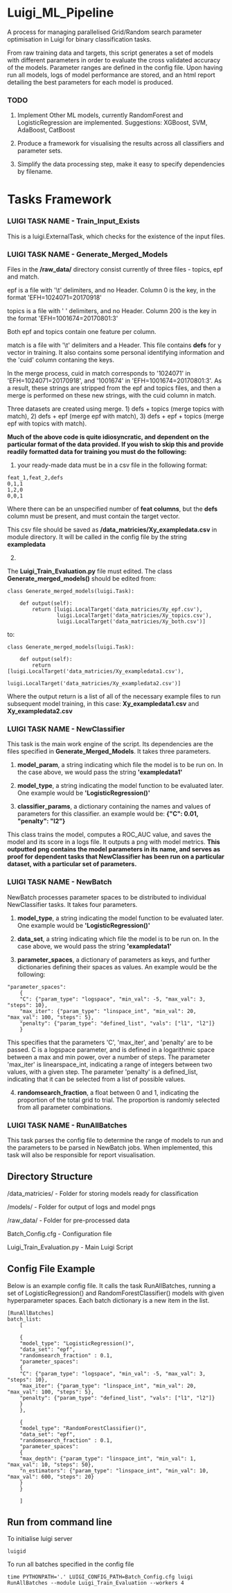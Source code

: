 # Luigi_ML_Pipeline

A process for managing parallelised Grid/Random search parameter optimisation in Luigi for binary classification tasks.

From raw training data and targets, this script generates a set of models with different parameters in order to evaluate the cross validated accuracy of the models. Parameter ranges are defined in the config file. Upon having run all models, logs of model performance are stored, and an html report detailing the best parameters for each model is produced. 

### TODO

1) Implement Other ML models, currently RandomForest and LogisticRegression are implemented. Suggestions: XGBoost, SVM, AdaBoost, CatBoost

2) Produce a framework for visualising the results across all classifiers and parameter sets.

3) Simplify the data processing step, make it easy to specify dependencies by filename.

# Tasks Framework

### LUIGI TASK NAME - Train_Input_Exists

This is a luigi.ExternalTask, which checks for the existence of the input files.

### LUIGI TASK NAME - Generate_Merged_Models 

Files in the **/raw_data/** directory consist currently of three files - topics, epf and match. 

epf is a file with '\t' delimiters, and no Header. Column 0 is the key, in the format 'EFH=1024071=20170918'

topics is a file with ' ' delimiters, and no Header. Column 200 is the key in the format 'EFH=1001674=20170801:3'

Both epf and topics contain one feature per column.

match is a file with '\t' delimiters and a Header. This file contains **defs** for y vector in training. It also contains some personal identifying information and the 'cuid' column contaning the keys.

In the merge process, cuid in match corresponds to '1024071' in 'EFH=1024071=20170918', and '1001674' in 'EFH=1001674=20170801:3'.
As a result, these strings are stripped from the epf and topics files, and then a merge is performed on these new strings, with the cuid column in match.

Three datasets are created using merge. 1) defs + topics (merge topics with match), 2) defs + epf (merge epf with match), 3) defs + epf + topics (merge epf with topics with match).

**Much of the above code is quite idiosyncratic, and dependent on the particular format of the data provided. If you wish to skip this and provide readily formatted data for training you must do the following:**

1) your ready-made data must be in a csv file in the following format:

```
feat_1,feat_2,defs
0,1,1
1,2,0
0,0,1
```

Where there can be an unspecified number of **feat columns**, but the **defs** column must be present, and must contain the target vector.

This csv file should be saved as **/data_matricies/Xy_exampledata.csv** in module directory. It will be called in the config file by the string **exampledata**

2)

The **Luigi_Train_Evaluation.py** file must edited. The class **Generate_merged_models()** should be edited from:

```
class Generate_merged_models(luigi.Task):

    def output(self):
        return [luigi.LocalTarget('data_matricies/Xy_epf.csv'),
                luigi.LocalTarget('data_matricies/Xy_topics.csv'),
                luigi.LocalTarget('data_matricies/Xy_both.csv')]
```

to:

```
class Generate_merged_models(luigi.Task):

    def output(self):
        return [luigi.LocalTarget('data_matricies/Xy_exampledata1.csv'),
                luigi.LocalTarget('data_matricies/Xy_exampledata2.csv')]
```

Where the output return is a list of all of the necessary example files to run subsequent model training, in this case: **Xy_exampledata1.csv** and **Xy_exampledata2.csv**

### LUIGI TASK NAME - NewClassifier

This task is the main work engine of the script. Its dependencies are the files specified in **Generate_Merged_Models**. It takes three parameters. 

1) **model_param**, a string indicating which file the model is to be run on. In the case above, we would pass the string **'exampledata1'**

2) **model_type**, a string indicating the model function to be evaluated later. One example would be **'LogisticRegression()'**

3) **classifier_params**, a dictionary containing the names and values of parameters for this classifier. an example would be: **{"C": 0.01, "penalty": "l2"}**

This class trains the model, computes a ROC_AUC value, and saves the model and its score in a logs file. It outputs a png with model metrics. **This outputted png contains the model parameters in its name, and serves as proof for dependent tasks that NewClassifier has been run on a particular dataset, with a particular set of parameters.** 

### LUIGI TASK NAME - NewBatch

NewBatch processes parameter spaces to be distributed to individual NewClassifier tasks. It takes four parameters.

1) **model_type**, a string indicating the model function to be evaluated later. One example would be **'LogisticRegression()'**

2) **data_set**, a string indicating which file the model is to be run on. In the case above, we would pass the string **'exampledata1'**

3) **parameter_spaces**, a dictionary of parameters as keys, and further dictionaries defining their spaces as values. An example would be the following:

```
"parameter_spaces":
	{
	"C": {"param_type": "logspace", "min_val": -5, "max_val": 3, "steps": 10},
	"max_iter": {"param_type": "linspace_int", "min_val": 20, "max_val": 100, "steps": 5},
	"penalty": {"param_type": "defined_list", "vals": ["l1", "l2"]}
	}
```

This specifies that the parameters 'C', 'max_iter', and 'penalty' are to be passed. C is a logspace parameter, and is defined in a logarithmic space between a max and min power, over a number of steps. The parameter 'max_iter' is linearspace_int, indicating a range of integers between two values, with a given step. The parameter 'penalty' is a defined_list, indicating that it can be selected from a list of possible values.

4) **randomsearch_fraction**, a float between 0 and 1, indicating the proportion of the total grid to trial. The proportion is randomly selected from all parameter combinations.

### LUIGI TASK NAME - RunAllBatches

This task parses the config file to determine the range of models to run and the parameters to be parsed in NewBatch jobs. When implemented, this task will also be responsible for report visualisation.

## Directory Structure

/data_matricies/			- Folder for storing models ready for classification

/models/					- Folder for output of logs and model pngs

/raw_data/					- Folder for pre-processed data

Batch_Config.cfg 			- Configuration file

Luigi_Train_Evaluation.py	- Main Luigi Script


## Config File Example

Below is an example config file. It calls the task RunAllBatches, running a set of LogisticRegression() and RandomForestClassifier() models with given hyperparameter spaces. Each batch dictionary is a new item in the list.

```
[RunAllBatches]
batch_list:
	[

	{
	"model_type": "LogisticRegression()",
	"data_set":	"epf",
	"randomsearch_fraction" : 0.1,
	"parameter_spaces":
	{
	"C": {"param_type": "logspace", "min_val": -5, "max_val": 3, "steps": 10},
	"max_iter": {"param_type": "linspace_int", "min_val": 20, "max_val": 100, "steps": 5},
	"penalty": {"param_type": "defined_list", "vals": ["l1", "l2"]}
	}
	},

	{
	"model_type": "RandomForestClassifier()",
	"data_set":	"epf",
	"randomsearch_fraction" : 0.1,
	"parameter_spaces":
	{
	"max_depth": {"param_type": "linspace_int", "min_val": 1, "max_val": 10, "steps": 50},
	"n_estimators": {"param_type": "linspace_int", "min_val": 10, "max_val": 600, "steps": 20}
	}
	}

	]
```


## Run from command line

To initialise luigi server

```
luigid
```

To run all batches specified in the config file

```
time PYTHONPATH='.' LUIGI_CONFIG_PATH=Batch_Config.cfg luigi RunAllBatches --module Luigi_Train_Evaluation --workers 4
```